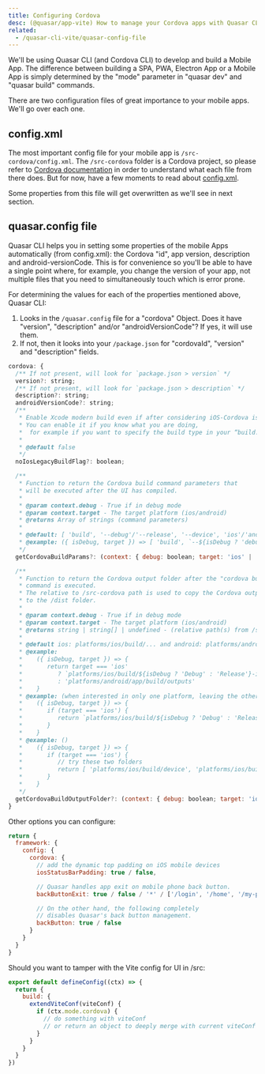 ```yaml
---
title: Configuring Cordova
desc: (@quasar/app-vite) How to manage your Cordova apps with Quasar CLI.
related:
  - /quasar-cli-vite/quasar-config-file
---
```


We'll be using Quasar CLI (and Cordova CLI) to develop and build a Mobile App. The difference between building a SPA, PWA, Electron App or a Mobile App is simply determined by the "mode" parameter in "quasar dev" and "quasar build" commands.

There are two configuration files of great importance to your mobile apps. We'll go over each one.

## config.xml

The most important config file for your mobile app is `/src-cordova/config.xml`. The `/src-cordova` folder is a Cordova project, so please refer to [Cordova documentation](https://cordova.apache.org/docs/en/latest/) in order to understand what each file from there does. But for now, have a few moments to read about [config.xml](https://cordova.apache.org/docs/en/latest/config_ref/).

Some properties from this file will get overwritten as we'll see in next section.

## quasar.config file

Quasar CLI helps you in setting some properties of the mobile Apps automatically (from config.xml): the Cordova "id", app version, description and android-versionCode. This is for convenience so you'll be able to have a single point where, for example, you change the version of your app, not multiple files that you need to simultaneously touch which is error prone.

For determining the values for each of the properties mentioned above, Quasar CLI:

1. Looks in the `/quasar.config` file for a "cordova" Object. Does it have "version", "description" and/or "androidVersionCode"? If yes, it will use them.
2. If not, then it looks into your `/package.json` for "cordovaId", "version" and "description" fields.

```js /quasar.config file > cordova
cordova: {
  /** If not present, will look for `package.json > version` */
  version?: string;
  /** If not present, will look for `package.json > description` */
  description?: string;
  androidVersionCode?: string;
  /**
   * Enable Xcode modern build even if after considering iOS-Cordova issues.
   * You can enable it if you know what you are doing,
   *  for example if you want to specify the build type in your “build.json”.
   *
   * @default false
   */
  noIosLegacyBuildFlag?: boolean;

  /**
   * Function to return the Cordova build command parameters that
   * will be executed after the UI has compiled.
   *
   * @param context.debug - True if in debug mode
   * @param context.target - The target platform (ios/android)
   * @returns Array of strings (command parameters)
   *
   * @default: [ 'build', '--debug'/'--release', '--device', 'ios'/'android' ]
   * @example: ({ isDebug, target }) => [ 'build', `--${isDebug ? 'debug' : 'release'}`, '--device', 'target' ]
   */
  getCordovaBuildParams?: (context: { debug: boolean; target: 'ios' | 'android' }) => string[];

  /**
   * Function to return the Cordova output folder after the "cordova build"
   * command is executed.
   * The relative to /src-cordova path is used to copy the Cordova output
   * to the /dist folder.
   *
   * @param context.debug - True if in debug mode
   * @param context.target - The target platform (ios/android)
   * @returns string | string[] | undefined - (relative path(s) from /src-cordova)
   *
   * @default ios: platforms/ios/build/... and android: platforms/android/app/build/outputs
   * @example:
   *    ({ isDebug, target }) => {
   *       return target === 'ios'
   *          ? `platforms/ios/build/${isDebug ? 'Debug' : 'Release'}-iphoneos
   *          : 'platforms/android/app/build/outputs'
   *    }
   * @example: (when interested in only one platform, leaving the other to the default value)
   *    ({ isDebug, target }) => {
   *       if (target === 'ios') {
   *          return `platforms/ios/build/${isDebug ? 'Debug' : 'Release'}-iphoneos`
   *       }
   *    }
   * @example: ()
   *    ({ isDebug, target }) => {
   *       if (target === 'ios') {
   *          // try these two folders
   *          return [ 'platforms/ios/build/device', 'platforms/ios/build/emulator' ]
   *       }
   *    }
   */
  getCordovaBuildOutputFolder?: (context: { debug: boolean; target: 'ios' | 'android' }) => string | string[] | undefined;
}
```

Other options you can configure:

```js /quasar.config file
return {
  framework: {
    config: {
      cordova: {
        // add the dynamic top padding on iOS mobile devices
        iosStatusBarPadding: true / false,

        // Quasar handles app exit on mobile phone back button.
        backButtonExit: true / false / '*' / ['/login', '/home', '/my-page'],

        // On the other hand, the following completely
        // disables Quasar's back button management.
        backButton: true / false
      }
    }
  }
}
```

Should you want to tamper with the Vite config for UI in /src:

```js /quasar.config file
export default defineConfig((ctx) => {
  return {
    build: {
      extendViteConf(viteConf) {
        if (ctx.mode.cordova) {
          // do something with viteConf
          // or return an object to deeply merge with current viteConf
        }
      }
    }
  }
})
```
